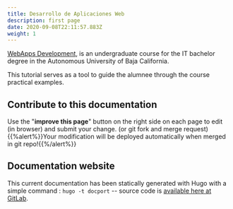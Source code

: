 ```yaml
---
title: Desarrollo de Aplicaciones Web
description: first page
date: 2020-09-08T22:11:57.883Z
weight: 1
---
```


[WebApps Development](https://gitlab.com/gallegosj89/webapps), is an undergraduate course for the IT bachelor degree in the Autonomous University of Baja California.

This tutorial serves as a tool to guide the alumnee through the course practical examples.

## Contribute to this documentation

Use the "**improve this page**" button on the right side on each page to edit (in browser) and submit your change. (or git fork and merge request)\
{{%alert%}}Your modification will be deployed automatically when merged in git repo!{{%/alert%}}

## Documentation website

This current documentation has been statically generated with Hugo with a simple command : `hugo -t docport` -- source code is [available here at GitLab](https://gitlab.com/gallegosj89/webapps).
